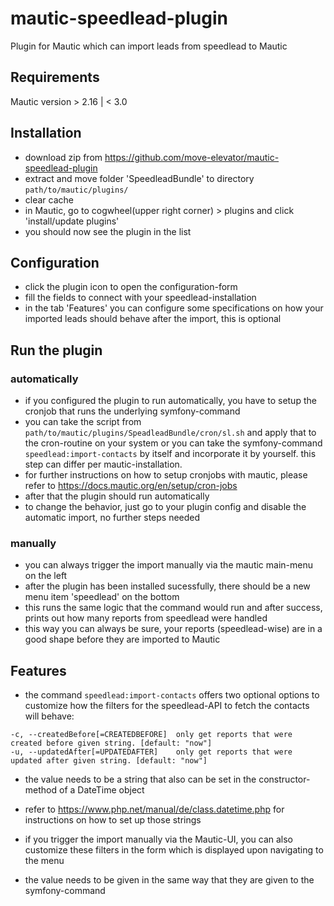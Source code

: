 # mautic-speedlead-plugin
Plugin for Mautic which can import leads from speedlead to Mautic

## Requirements
Mautic version > 2.16 | < 3.0

## Installation
* download zip from https://github.com/move-elevator/mautic-speedlead-plugin
* extract and move folder 'SpeedleadBundle' to directory
```path/to/mautic/plugins/```
* clear cache
* in Mautic, go to  cogwheel(upper right corner) > plugins and click 'install/update plugins'
* you should now see the plugin in the list

## Configuration
* click the plugin icon to open the configuration-form
* fill the fields to connect with your speedlead-installation
* in the tab 'Features' you can configure some specifications on how your imported leads should behave after the import, this is optional

## Run the plugin
### automatically
* if you configured the plugin to run automatically, you have to setup the cronjob that runs the underlying symfony-command
* you can take the script from ```path/to/mautic/plugins/SpeadleadBundle/cron/sl.sh``` and apply that to the cron-routine on your system
or you can take the symfony-command ```speedlead:import-contacts``` by itself and incorporate it by yourself. this step can differ per mautic-installation.
* for further instructions on how to setup cronjobs with mautic, please refer to  https://docs.mautic.org/en/setup/cron-jobs
* after that the plugin should run automatically
* to change the behavior, just go to your plugin config and disable the automatic import, no further steps needed
### manually
* you can always trigger the import manually via the mautic main-menu on the left
* after the plugin has been installed sucessfully, there should be a new menu item 'speedlead' on the bottom
* this runs the same logic that the command would run and after success, prints out how many reports from speedlead were handled
* this way you can always be sure, your reports (speedlead-wise) are in a good shape before they are imported to Mautic

## Features
* the command ```speedlead:import-contacts``` offers two optional options to customize how the filters for the speedlead-API to fetch the contacts
will behave:
```
-c, --createdBefore[=CREATEDBEFORE]  only get reports that were created before given string. [default: "now"]
-u, --updatedAfter[=UPDATEDAFTER]    only get reports that were updated after given string. [default: "now"]
```
* the value needs to be a string that also can be set in the constructor-method of a DateTime object
* refer to https://www.php.net/manual/de/class.datetime.php for instructions on how to set up those strings


* if you trigger the import manually via the Mautic-UI, you can also customize these filters in the form which is displayed upon navigating to the menu
* the value needs to be given in the same way that they are given to the symfony-command
